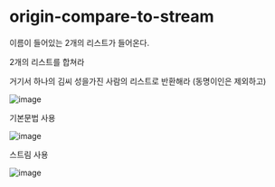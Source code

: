 # origin-compare-to-stream


이름이 들어있는 2개의 리스트가 들어온다.

2개의 리스트를 합쳐라

거기서 하나의 김씨 성을가진 사람의 리스트로 반환해라 (동명이인은 제외하고)


![image](https://user-images.githubusercontent.com/90380818/211293098-7a011872-e0d4-4411-8fee-d226399a4d44.png)

기본문법 사용 

![image](https://user-images.githubusercontent.com/90380818/211293180-1bf6fd80-ba03-429e-9ff6-d8940d2dcd78.png)

스트림 사용

![image](https://user-images.githubusercontent.com/90380818/211293258-e69fdf5f-42f4-45c2-969f-aed592e572ca.png)

